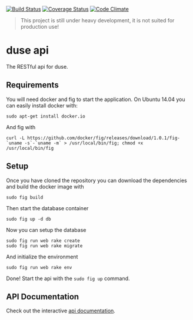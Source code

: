 [![Build Status](https://travis-ci.org/duse-io/api.svg)](https://travis-ci.org/duse-io/api)
[![Coverage Status](https://img.shields.io/coveralls/duse-io/api.svg)](https://coveralls.io/r/duse-io/api?branch=master)
[![Code Climate](https://codeclimate.com/github/duse-io/api/badges/gpa.svg)](https://codeclimate.com/github/duse-io/api)

> This project is still under heavy development, it is not suited for
> production use!

duse api
========

The RESTful api for duse.

Requirements
------------

You will need docker and fig to start the application. On Ubuntu 14.04 you can
easily install docker with:

	sudo apt-get install docker.io

And fig with

	curl -L https://github.com/docker/fig/releases/download/1.0.1/fig-`uname -s`-`uname -m` > /usr/local/bin/fig; chmod +x /usr/local/bin/fig

Setup
-----

Once you have cloned the repository you can download the dependencies and build
the docker image with

	sudo fig build

Then start the database container

	sudo fig up -d db

Now you can setup the database

	sudo fig run web rake create
	sudo fig run web rake migrate

And initialize the environment

	sudo fig run web rake env

Done! Start the api with the `sudo fig up` command.

API Documentation
-----------------

Check out the interactive [api documentation](http://docs.duseapi.apiary.io/).

